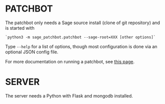 # PATCHBOT

The patchbot only needs a Sage source install (clone of git repository)
and is started with

    `python3 -m sage_patchbot.patchbot --sage-root=XXX [other options]`

Type `--help` for a list of options, though most configuration is done via an optional JSON config file.

For more documentation on running a patchbot, see [this page][1].

[1]: https://wiki.sagemath.org/patchbot

# SERVER

The server needs a Python with Flask and mongodb installed.
